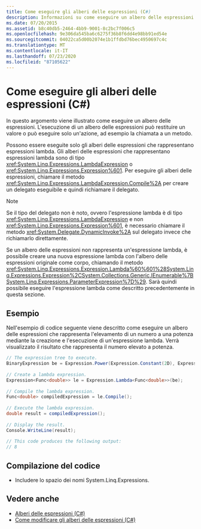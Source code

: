 ```yaml
---
title: Come eseguire gli alberi delle espressioni (C#)
description: Informazioni su come eseguire un albero delle espressioni per restituire un valore o eseguire un'azione, ad esempio la chiamata a un metodo.
ms.date: 07/20/2015
ms.assetid: b8c40db5-2464-4bb9-9001-8c2bc7f006c5
ms.openlocfilehash: 9e306da545ba6c6275f36b8f6dd4e98bb91ed54e
ms.sourcegitcommit: 04022ca5d00b2074e1b1ffdbd76bec4950697c4c
ms.translationtype: MT
ms.contentlocale: it-IT
ms.lasthandoff: 07/23/2020
ms.locfileid: "87105622"
---
```

# <a name="how-to-execute-expression-trees-c"></a>Come eseguire gli alberi delle espressioni (C#)
In questo argomento viene illustrato come eseguire un albero delle espressioni. L'esecuzione di un albero delle espressioni può restituire un valore o può eseguire solo un'azione, ad esempio la chiamata a un metodo.  
  
 Possono essere eseguite solo gli alberi delle espressioni che rappresentano espressioni lambda. Gli alberi delle espressioni che rappresentano espressioni lambda sono di tipo <xref:System.Linq.Expressions.LambdaExpression> o <xref:System.Linq.Expressions.Expression%601>. Per eseguire gli alberi delle espressioni, chiamare il metodo <xref:System.Linq.Expressions.LambdaExpression.Compile%2A> per creare un delegato eseguibile e quindi richiamare il delegato.  
  
> [!NOTE]
> Se il tipo del delegato non è noto, ovvero l'espressione lambda è di tipo <xref:System.Linq.Expressions.LambdaExpression> e non <xref:System.Linq.Expressions.Expression%601>, è necessario chiamare il metodo <xref:System.Delegate.DynamicInvoke%2A> sul delegato invece che richiamarlo direttamente.  
  
 Se un albero delle espressioni non rappresenta un'espressione lambda, è possibile creare una nuova espressione lambda con l'albero delle espressioni originale come corpo, chiamando il metodo <xref:System.Linq.Expressions.Expression.Lambda%60%601%28System.Linq.Expressions.Expression%2CSystem.Collections.Generic.IEnumerable%7BSystem.Linq.Expressions.ParameterExpression%7D%29>. Sarà quindi possibile eseguire l'espressione lambda come descritto precedentemente in questa sezione.  
  
## <a name="example"></a>Esempio  
 Nell'esempio di codice seguente viene descritto come eseguire un albero delle espressioni che rappresenta l'elevamento di un numero a una potenza mediante la creazione e l'esecuzione di un'espressione lambda. Verrà visualizzato il risultato che rappresenta il numero elevato a potenza.  
  
```csharp  
// The expression tree to execute.  
BinaryExpression be = Expression.Power(Expression.Constant(2D), Expression.Constant(3D));  
  
// Create a lambda expression.  
Expression<Func<double>> le = Expression.Lambda<Func<double>>(be);  
  
// Compile the lambda expression.  
Func<double> compiledExpression = le.Compile();  
  
// Execute the lambda expression.  
double result = compiledExpression();  
  
// Display the result.  
Console.WriteLine(result);  
  
// This code produces the following output:  
// 8  
```  
  
## <a name="compiling-the-code"></a>Compilazione del codice  
  
- Includere lo spazio dei nomi System.Linq.Expressions.  
  
## <a name="see-also"></a>Vedere anche

- [Alberi delle espressioni (C#)](./index.md)
- [Come modificare gli alberi delle espressioni (C#)](./how-to-modify-expression-trees.md)
